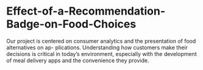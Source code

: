 # Effect-of-a-Recommendation-Badge-on-Food-Choices
Our project is centered on consumer analytics and the presentation of food alternatives on ap- plications. Understanding how customers make their decisions is critical in today’s environment, especially with the development of meal delivery apps and the convenience they provide. 
